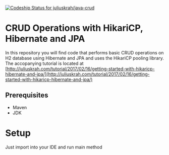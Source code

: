 [ ![Codeship Status for juliuskrah/java-crud](https://app.codeship.com/projects/e1e1f9d0-d361-0134-0c11-16d407f7e953/status?branch=hikari-hibernate-jpa)](https://app.codeship.com/projects/201898)
# CRUD Operations with HikariCP, Hibernate and JPA
In this repository you will find code that performs basic CRUD operations on H2 database using Hibernate and JPA and uses the HikariCP
pooling library.  
The accopanying tutorial is located at [http://juliuskrah.com/tutorial/2017/02/16/getting-started-with-hikaricp-hibernate-and-jpa/](http://juliuskrah.com/tutorial/2017/02/16/getting-started-with-hikaricp-hibernate-and-jpa/)

## Prerequisites
- Maven
- JDK

# Setup
Just import into your IDE and run main method
